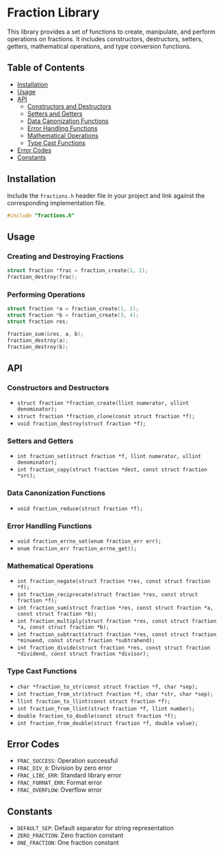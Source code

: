 # Fraction Library

This library provides a set of functions to create, manipulate, and perform operations on fractions. It includes constructors, destructors, setters, getters, mathematical operations, and type conversion functions.

## Table of Contents
- [Installation](#installation)
- [Usage](#usage)
- [API](#api)
  - [Constructors and Destructors](#constructors-and-destructors)
  - [Setters and Getters](#setters-and-getters)
  - [Data Canonization Functions](#data-canonization-functions)
  - [Error Handling Functions](#error-handling-functions)
  - [Mathematical Operations](#mathematical-operations)
  - [Type Cast Functions](#type-cast-functions)
- [Error Codes](#error-codes)
- [Constants](#constants)

## Installation

Include the `fractions.h` header file in your project and link against the corresponding implementation file.

```c
#include "fractions.h"
```

## Usage

### Creating and Destroying Fractions

```c
struct fraction *frac = fraction_create(1, 2);
fraction_destroy(frac);
```

### Performing Operations

```c
struct fraction *a = fraction_create(1, 2);
struct fraction *b = fraction_create(3, 4);
struct fraction res;

fraction_sum(&res, a, b);
fraction_destroy(a);
fraction_destroy(b);
```

## API

### Constructors and Destructors

- `struct fraction *fraction_create(llint numerator, ullint denominator);`
- `struct fraction *fraction_clone(const struct fraction *f);`
- `void fraction_destroy(struct fraction *f);`

### Setters and Getters

- `int fraction_set(struct fraction *f, llint numerator, ullint denominator);`
- `int fraction_copy(struct fraction *dest, const struct fraction *src);`

### Data Canonization Functions

- `void fraction_reduce(struct fraction *f);`

### Error Handling Functions

- `void fraction_errno_set(enum fraction_err err);`
- `enum fraction_err fraction_errno_get();`

### Mathematical Operations

- `int fraction_negate(struct fraction *res, const struct fraction *f);`
- `int fraction_reciprocate(struct fraction *res, const struct fraction *f);`
- `int fraction_sum(struct fraction *res, const struct fraction *a, const struct fraction *b);`
- `int fraction_multiply(struct fraction *res, const struct fraction *a, const struct fraction *b);`
- `int fraction_subtract(struct fraction *res, const struct fraction *minuend, const struct fraction *subtrahend);`
- `int fraction_divide(struct fraction *res, const struct fraction *dividend, const struct fraction *divisor);`

### Type Cast Functions

- `char *fraction_to_str(const struct fraction *f, char *sep);`
- `int fraction_from_str(struct fraction *f, char *str, char *sep);`
- `llint fraction_to_llint(const struct fraction *f);`
- `int fraction_from_llint(struct fraction *f, llint number);`
- `double fraction_to_double(const struct fraction *f);`
- `int fraction_from_double(struct fraction *f, double value);`

## Error Codes

- `FRAC_SUCCESS`: Operation successful
- `FRAC_DIV_0`: Division by zero error
- `FRAC_LIBC_ERR`: Standard library error
- `FRAC_FORMAT_ERR`: Format error
- `FRAC_OVERFLOW`: Overflow error

## Constants

- `DEFAULT_SEP`: Default separator for string representation
- `ZERO_FRACTION`: Zero fraction constant
- `ONE_FRACTION`: One fraction constant
